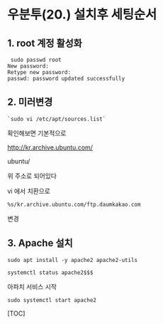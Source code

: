 # 우분투(20.) 설치후 세팅순서


## 1. root 계정 활성화

```
 sudo passwd root
New password: 
Retype new password: 
passwd: password updated successfully

```


## 2. 미러변경

``` 
`sudo vi /etc/apt/sources.list`
```

확인해보면 기본적으로

http://kr.archive.ubuntu.com/


ubuntu/

위 주소로 되어있다

vi 에서 치환으로 

```
%s/kr.archive.ubuntu.com/ftp.daumkakao.com
```

변경
 

## 3. Apache 설치

```
sudo apt install -y apache2 apache2-utils
```

```
systemctl status apache2$$$
```




아파치 서비스 시작

``` 
sudo systemctl start apache2 
```

[TOC]





